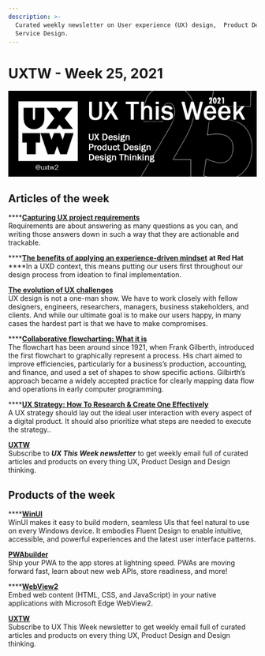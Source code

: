 ```yaml
---
description: >-
  Curated weekly newsletter on User experience (UX) design,  Product Design and
  Service Design.
---
```


# UXTW - Week 25, 2021

![](../.gitbook/assets/uxtw-banner-2021-25.jpg)

## Articles of the week

****[**Capturing UX project requirements**](https://blog.prototypr.io/how-to-capture-ux-project-requirements-e1ba9b5174bb/?ref=uxthisweek)\
Requirements are about answering as many questions as you can, and writing those answers down in such a way that they are actionable and trackable.

****[**The benefits of applying an experience-driven mindset**](https://www.redhat.com/en/blog/stronger-ux-and-beyond-benefits-applying-experience-driven-mindset?term=26211/?ref=uxthisweek) **at Red Hat**\
****In a UXD context, this means putting our users first throughout our design process from ideation to final implementation.&#x20;

[**The evolution of UX challenges**](https://uxdesign.cc/the-evolution-of-ux-challenges-5e1748b82ede/?ref=uxthisweek)\
UX design is not a one-man show. We have to work closely with fellow designers, engineers, researchers, managers, business stakeholders, and clients. And while our ultimate goal is to make our users happy, in many cases the hardest part is that we have to make compromises.

****[**Collaborative flowcharting: What it is**](https://www.invisionapp.com/inside-design/collaborative-flowcharting/?itm\_campaign=default\&itm\_source=homefeatured\&itm\_medium=website\&itm\_content=default)\
The flowchart has been around since 1921, when Frank Gilberth, introduced the first flowchart to graphically represent a process. His chart aimed to improve efficiencies, particularly for a business’s production, accounting, and finance, and used a set of shapes to show specific actions. Gilbirth’s approach became a widely accepted practice for clearly mapping data flow and operations in early computer programming.

****[**UX Strategy: How To Research & Create One Effectively**](https://www.uxpin.com/studio/ux-design/the-11-minute-guide-to-bulletproof-ux-strategy/?ref=uxthisweek)\
A UX strategy should lay out the ideal user interaction with every aspect of a digital product. It should also prioritize what steps are needed to execute the strategy..

[**UXTW**](https://gmail.us17.list-manage.com/subscribe?u=1b23fd286b43ac36e4acba123\&id=0009036f95)\
Subscribe to _**UX This Week newsletter**_ to get weekly email full of curated articles and products on every thing UX, Product Design and Design thinking.

## Products of the week

****[**WinUI**](https://microsoft.github.io/microsoft-ui-xaml/?ref=uxthisweek)\
WinUI makes it easy to build modern, seamless UIs that feel natural to use on every Windows device. It embodies Fluent Design to enable intuitive, accessible, and powerful experiences and the latest user interface patterns.

[**PWAbuilder**](https://www.pwabuilder.com/?ref=uxthisweek)\
Ship your PWA to the app stores at lightning speed. PWAs are moving forward fast, learn about new web APIs, store readiness, and more!

****[**WebView2**](https://developer.microsoft.com/en-us/microsoft-edge/webview2/?ref=uxthisweek)\
Embed web content (HTML, CSS, and JavaScript) in your native applications with Microsoft Edge WebView2.

[**UXTW**](https://gmail.us17.list-manage.com/subscribe?u=1b23fd286b43ac36e4acba123\&id=0009036f95)\
Subscribe to UX This Week newsletter to get weekly email full of curated articles and products on every thing UX, Product Design and Design thinking.
